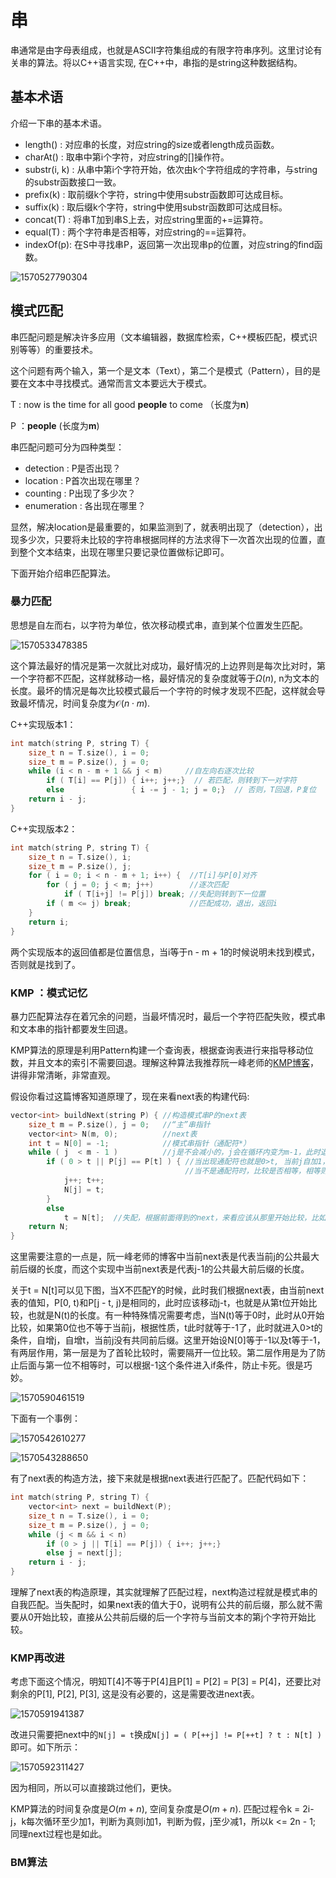 # 串

串通常是由字母表组成，也就是ASCII字符集组成的有限字符串序列。这里讨论有关串的算法。将以C++语言实现, 在C++中，串指的是string这种数据结构。

## 基本术语

介绍一下串的基本术语。

- length() : 对应串的长度，对应string的size或者length成员函数。
- charAt() : 取串中第i个字符，对应string的[]操作符。
- substr(i, k) : 从串中第i个字符开始，依次由k个字符组成的字符串，与string的substr函数接口一致。
- prefix(k) : 取前缀k个字符，string中使用substr函数即可达成目标。
- suffix(k) : 取后缀k个字符，string中使用substr函数即可达成目标。
- concat(T) : 将串T加到串S上去，对应string里面的+=运算符。
- equal(T) : 两个字符串是否相等，对应string的==运算符。
- indexOf(p): 在S中寻找串P，返回第一次出现串p的位置，对应string的find函数。

![1570527790304](assets/1570527790304.png)

## 模式匹配

串匹配问题是解决许多应用（文本编辑器，数据库检索，C++模板匹配，模式识别等等）的重要技术。

这个问题有两个输入，第一个是文本（Text），第二个是模式（Pattern），目的是要在文本中寻找模式。通常而言文本要远大于模式。

T :  now is the time for all good **people** to come  （长度为**n**)

P ：**people**   (长度为**m**)

串匹配问题可分为四种类型：

- detection : P是否出现？
- location : P首次出现在哪里？
- counting : P出现了多少次？
- enumeration : 各出现在哪里？

显然，解决location是最重要的，如果监测到了，就表明出现了（detection），出现多少次，只要将未比较的字符串根据同样的方法求得下一次首次出现的位置，直到整个文本结束，出现在哪里只要记录位置做标记即可。

下面开始介绍串匹配算法。

### 暴力匹配

思想是自左而右，以字符为单位，依次移动模式串，直到某个位置发生匹配。

![1570533478385](assets/1570533478385.png)

这个算法最好的情况是第一次就比对成功，最好情况的上边界则是每次比对时，第一个字符都不匹配，这样就移动一格，最好情况的复杂度就等于$\Omega(n)$,  n为文本的长度。最坏的情况是每次比较模式最后一个字符的时候才发现不匹配，这样就会导致最坏情况，时间复杂度为$\mathcal{O}(n \cdot m)$.

C++实现版本1：

```c++
int match(string P, string T) {
	size_t n = T.size(), i = 0;
	size_t m = P.size(), j = 0;
	while (i < n - m + 1 && j < m)     //自左向右逐次比较
		if ( T[i] == P[j]) { i++; j++;}  // 若匹配，则转到下一对字符
		else               { i -= j - 1; j = 0;}  // 否则，T回退，P复位
	return i - j;
}
```

C++实现版本2：

```c++
int match(string P, string T) {
	size_t n = T.size(), i;
	size_t m = P.size(), j;
	for ( i = 0; i < n - m + 1; i++) {  //T[i]与P[0]对齐
		for ( j = 0; j < m; j++)        //逐次匹配
			if ( T[i+j] != P[j]) break; //失配则转到下一位置
		if ( m <= j) break;             //匹配成功，退出，返回i
	}
	return i;
}
```

两个实现版本的返回值都是位置信息，当i等于n - m + 1的时候说明未找到模式，否则就是找到了。

### KMP ：模式记忆

暴力匹配算法存在着冗余的问题，当最坏情况时，最后一个字符匹配失败，模式串和文本串的指针都要发生回退。

KMP算法的原理是利用Pattern构建一个查询表，根据查询表进行来指导移动位数，并且文本的索引不需要回退。理解这种算法我推荐阮一峰老师的[KMP博客](http://www.ruanyifeng.com/blog/2013/05/Knuth–Morris–Pratt_algorithm.html)，讲得非常清晰，非常直观。

假设你看过这篇博客知道原理了，现在来看next表的构建代码:

```c++
vector<int> buildNext(string P) { //构造模式串P的next表
    size_t m = P.size(), j = 0;   //“主”串指针
    vector<int> N(m, 0);          //next表
    int t = N[0] = -1;			  //模式串指针（通配符*）
    while ( j  < m - 1 )          //j是不会减小的，j会在循环内变为m-1，此时退出
        if ( 0 > t || P[j] == P[t] ) { //当出现通配符也就是0>t, 当前j自加1，next表对应j为0。
            						   //当不是通配符时，比较是否相等，相等则next表对应j自加1
            j++; t++;
            N[j] = t;
        }
    	else
            t = N[t];  //失配，根据前面得到的next，来看应该从那里开始比较，比如下面的匹配等于4的时候，e不等于c，查表知e所在的位置为0，也就是没有相同的前后缀，所以从0开始继续匹配，如果大于0，说明有共同前后缀，此时应该不从0开始，因为有共同前后缀，可以避开节省时间。
    return N;
}
```

这里需要注意的一点是，阮一峰老师的博客中当前next表是代表当前j的公共最大前后缀的长度，而这个实现中当前next表是代表j-1的公共最大前后缀的长度。

关于t = N[t]可以见下图，当X不匹配Y的时候，此时我们根据next表，由当前next表的值知，P[0, t)和P[j - t, j)是相同的，此时应该移动j-t，也就是从第t位开始比较，也就是N(t)的长度。有一种特殊情况需要考虑，当N(t)等于0时，此时从0开始比较，如果第0位也不等于当前j，根据性质，t此时就等于-1了，此时就进入0>t的条件，自增j，自增t，当前j没有共同前后缀。这里开始设N[0]等于-1以及t等于-1，有两层作用，第一层是为了首轮比较时，需要隔开一位比较。第二层作用是为了防止后面与第一位不相等时，可以根据-1这个条件进入if条件，防止卡死。很是巧妙。

![1570590461519](assets/1570590461519.png)

下面有一个事例：

![1570542610277](assets/1570542610277.png)



![1570543288650](assets/1570543288650.png)

有了next表的构造方法，接下来就是根据next表进行匹配了。匹配代码如下：

```c++
int match(string P, string T) {
    vector<int> next = buildNext(P);
    size_t n = T.size(), i = 0;
    size_t m = P.size(), j = 0;
    while (j < m && i < n)
        if (0 > j || T[i] == P[j]) { i++; j++;}
    	else j = next[j];
    return i - j;
}
```

理解了next表的构造原理，其实就理解了匹配过程，next构造过程就是模式串的自我匹配。当失配时，如果next表的值大于0，说明有公共的前后缀，那么就不需要从0开始比较，直接从公共前后缀的后一个字符与当前文本的第j个字符开始比较。

### KMP再改进

考虑下面这个情况，明知T[4]不等于P[4]且P[1] = P[2] = P[3] = P[4]，还要比对剩余的P[1], P[2], P[3], 这是没有必要的，这是需要改进next表。

![1570591941387](assets/1570591941387.png)

改进只需要把next中的`N[j] = t`换成`N[j] = ( P[++j] != P[++t] ? t : N[t] )`即可。如下所示：

![1570592311427](assets/1570592311427.png)

因为相同，所以可以直接跳过他们，更快。

KMP算法的时间复杂度是$O(m + n)$, 空间复杂度是$O(m+n)$. 匹配过程令k = 2i- j，k每次循环至少加1，判断为真则i加1，判断为假，j至少减1，所以k <= 2n - 1; 同理next过程也是如此。

### BM算法


